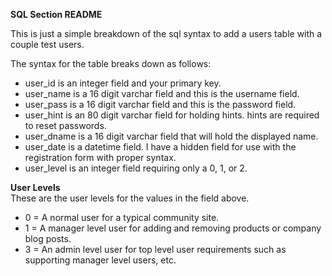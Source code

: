 __SQL Section README__

This is just a simple breakdown of the sql syntax to add a users table with a couple test users.

The syntax for the table breaks down as follows:

- user_id is an integer field and your primary key.
- user_name is a 16 digit varchar field and this is the username field.
- user_pass is a 16 digit varchar field and this is the password field.
- user_hint is an 80 digit varchar field for holding hints. hints are required to reset passwords.
- user_dname is a 16 digit varchar field that will hold the displayed name.
- user_date is a datetime field. I have a hidden field for use with the registration form with proper syntax.
- user_level is an integer field requiring only a 0, 1, or 2. 

__User Levels__<br>
These are the user levels for the values in the field above.

- 0 = A normal user for a typical community site.
- 1 = A manager level user for adding and removing products or company blog posts.
- 3 = An admin level user for top level user requirements such as supporting manager level users, etc.